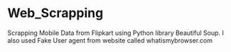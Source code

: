 # Web_Scrapping
Scrapping Mobile Data from Flipkart using Python library Beautiful Soup. I also used Fake User agent from website called whatismybrowser.com
